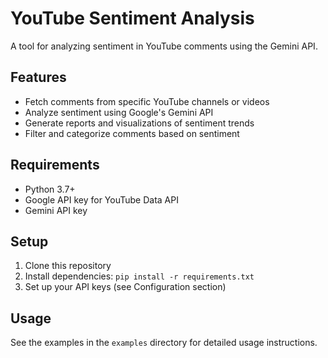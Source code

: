# YouTube Sentiment Analysis

A tool for analyzing sentiment in YouTube comments using the Gemini API.

## Features

- Fetch comments from specific YouTube channels or videos
- Analyze sentiment using Google's Gemini API
- Generate reports and visualizations of sentiment trends
- Filter and categorize comments based on sentiment

## Requirements

- Python 3.7+
- Google API key for YouTube Data API
- Gemini API key

## Setup

1. Clone this repository
2. Install dependencies: `pip install -r requirements.txt`
3. Set up your API keys (see Configuration section)

## Usage

See the examples in the `examples` directory for detailed usage instructions.
